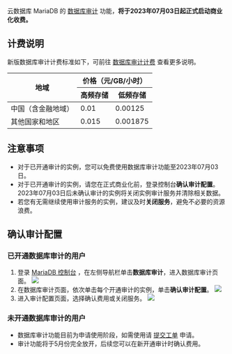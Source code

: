 云数据库 MariaDB 的 [数据库审计](https://cloud.tencent.com/document/product/237/75912) 功能，**将于2023年07月03日起正式启动商业化收费。**

## 计费说明
新版数据库审计计费标准如下，可前往 [数据库审计计费](https://cloud.tencent.com/document/product/237/86516) 查看更多说明。

<table>
<thead><tr><th rowspan=2>地域</th><th colspan=2>价格（元/GB/小时）</th></tr>
<tr><th>高频存储</th><th>低频存储</th></tr></thead>
<tbody>
<tr>
<td>中国（含金融地域）</td>
<td>0.01</td>
<td>0.00125</td></tr>
<tr>
<td>其他国家和地区</td>
<td>0.015</td>
<td>0.001875</td></tr>
</tbody></table>

## 注意事项
- 对于已开通审计的实例，您可以免费使用数据库审计功能至2023年07月03日。
- 对于已开通审计的实例，请您在正式商业化前，登录控制台**确认审计配置**。2023年07月03日后未确认审计的实例将关闭实例审计服务并清除相关数据。
- 若您有无需继续使用审计服务的实例，建议及时**关闭服务**，避免不必要的资源浪费。

## 确认审计配置
### 已开通数据库审计的用户
1. 登录 [MariaDB 控制台](https://console.cloud.tencent.com/mariadb) ，在左侧导航栏单击**数据库审计**，进入数据库审计页面。
![](https://qcloudimg.tencent-cloud.cn/raw/3c44feb475e31c76115b4f7fa824d5bd.png)
2. 在数据库审计页面，依次单击每个开通审计的实例，单击**确认审计配置**。
![](https://qcloudimg.tencent-cloud.cn/raw/4ea3710d604c35dd7bb291fc9344b821.png)
3. 进入审计配置页面，选择确认费用或关闭服务。
![](https://qcloudimg.tencent-cloud.cn/raw/e66d3c2929bf52035bfbe4283d8b3fd6.png)

### 未开通数据库审计的用户
- 数据库审计功能目前为申请使用阶段，如需使用请 [提交工单](https://console.cloud.tencent.com/workorder/category) 申请。
- 审计功能将于5月份完全放开，后续您可以在新开通审计时确认费用。
